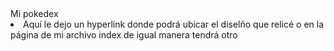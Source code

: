 <!DOCTYPE html>
<html lang="en">
<head>
    <meta charset="UTF-8">
    <meta http-equiv="X-UA-Compatible" content="IE=edge">
    <meta name="viewport" content="width=device-width, initial-scale=1.0">
</head>

<body>
 <hi> Mi pokedex </hi>  
 <li> Aquí le dejo un hyperlink donde podrá ubicar el diselño que relicé o en la página de mi archivo index de igual manera tendrá otro </li>
  <p>
  <a href: {https://drive.google.com/file/d/1BsEW6X4mElYoA2qfG2qTQiaxasJ4X28_/view?usp=sharing}>  </a>
  </p>
  <img style="width=100px" src="https://drive.google.com/file/d/1BsEW6X4mElYoA2qfG2qTQiaxasJ4X28_/view?usp=sharing" alt=>
  
</body>

</html>





